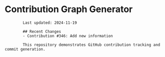 # Contribution Graph Generator
            
            Last updated: 2024-11-19
            
            ## Recent Changes
            - Contribution #346: Add new information
            
            This repository demonstrates GitHub contribution tracking and commit generation.
        